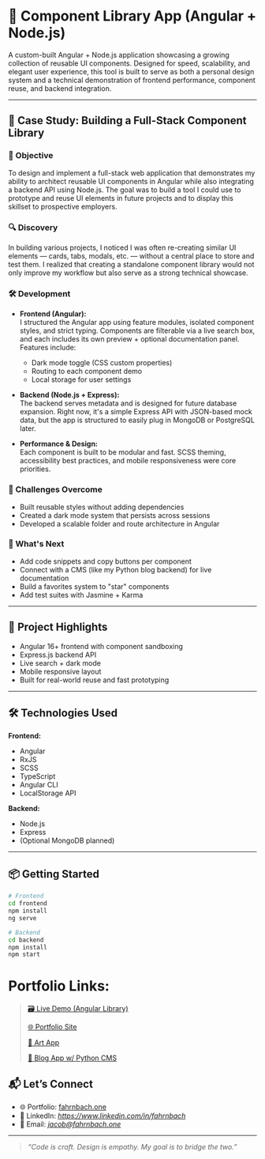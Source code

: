 # 🧩 Component Library App (Angular + Node.js)

A custom-built Angular + Node.js application showcasing a growing collection of reusable UI components. Designed for speed, scalability, and elegant user experience, this tool is built to serve as both a personal design system and a technical demonstration of frontend performance, component reuse, and backend integration.

---

## 🧠 Case Study: Building a Full-Stack Component Library

### 🎯 Objective

To design and implement a full-stack web application that demonstrates my ability to architect reusable UI components in Angular while also integrating a backend API using Node.js. The goal was to build a tool I could use to prototype and reuse UI elements in future projects and to display this skillset to prospective employers.

### 🔍 Discovery

In building various projects, I noticed I was often re-creating similar UI elements — cards, tabs, modals, etc. — without a central place to store and test them. I realized that creating a standalone component library would not only improve my workflow but also serve as a strong technical showcase.

### 🛠️ Development

- **Frontend (Angular):**  
  I structured the Angular app using feature modules, isolated component styles, and strict typing. Components are filterable via a live search box, and each includes its own preview + optional documentation panel.  
  Features include:
  - Dark mode toggle (CSS custom properties)
  - Routing to each component demo
  - Local storage for user settings

- **Backend (Node.js + Express):**  
  The backend serves metadata and is designed for future database expansion. Right now, it's a simple Express API with JSON-based mock data, but the app is structured to easily plug in MongoDB or PostgreSQL later.

- **Performance & Design:**  
  Each component is built to be modular and fast. SCSS theming, accessibility best practices, and mobile responsiveness were core priorities.

### 🧪 Challenges Overcome

- Built reusable styles without adding dependencies
- Created a dark mode system that persists across sessions
- Developed a scalable folder and route architecture in Angular

### 🌱 What's Next

- Add code snippets and copy buttons per component
- Connect with a CMS (like my Python blog backend) for live documentation
- Build a favorites system to "star" components
- Add test suites with Jasmine + Karma

---

## 🚀 Project Highlights

- Angular 16+ frontend with component sandboxing
- Express.js backend API
- Live search + dark mode
- Mobile responsive layout
- Built for real-world reuse and fast prototyping

---

## 🛠️ Technologies Used

**Frontend:**
- Angular
- RxJS
- SCSS
- TypeScript
- Angular CLI
- LocalStorage API

**Backend:**
- Node.js
- Express
- (Optional MongoDB planned)

---

## 📦 Getting Started

```bash
# Frontend
cd frontend
npm install
ng serve

# Backend
cd backend
npm install
npm start
```
# Portfolio Links:

>[🗃️ Live Demo (Angular Library)](https://library.fahrnbach.one)
>
>[🌐 Portfolio Site](https://fahrnbach.one)
>
>[🎨 Art App](https://art.fahrnbach.one)
>
>[📖 Blog App w/ Python CMS](https://blog.fahrnbach.one)

## 📬 Let’s Connect

- 🌐 Portfolio: [fahrnbach.one](https://fahrnbach.one)
- 💼 LinkedIn: *https://www.linkedin.com/in/fahrnbach*
- 📧 Email: *jacob@fahrnbach.one*

---

> *“Code is craft. Design is empathy. My goal is to bridge the two.”*

